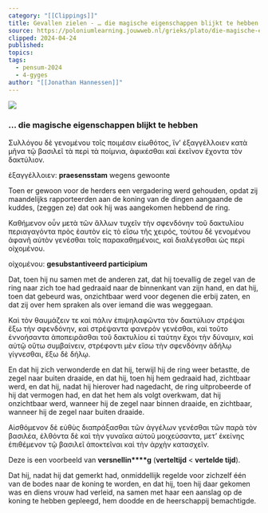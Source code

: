 ```yaml
---
category: "[[Clippings]]"
title: Gevallen zielen - … die magische eigenschappen blijkt te hebben
source: https://poloniumlearning.jouwweb.nl/grieks/plato/die-magische-eigenschappen-blijkt-te-hebben
clipped: 2024-04-24
published:
topics:
tags:
  - pensum-2024
  - 4-gyges
author: "[[Jonathan Hannessen]]"
---
```


 [![](https://primary.jwwb.nl/public/z/z/j/temp-srmwdybokmzhdiosysoa/63e436f1-c61b-42b4-a4ad-00f870e10a93.gif?enable-io=true&enable=upscale&crop=480%2C60%2Cx0%2Cy20%2Csafe&width=313&height=39)](https://poloniumlearning.jouwweb.nl/grieks/plato)

### … die magische eigenschappen blijkt te hebben

Συλλόγου δὲ γενομένου τοῖς ποιμέσιν εἰωθότος, ἵν’ ἐξαγγέλλοιεν κατὰ μῆνα τῷ βασιλεῖ τὰ περὶ τὰ ποίμνια, ἀφικέσθαι καὶ ἐκεῖνον ἔχοντα τὸν δακτύλιον.

ἐξαγγέλλοιεν: **praesensstam** wegens gewoonte

Toen er gewoon voor de herders een vergadering werd gehouden, opdat zij maandelijks rapporteerden aan de koning van de dingen aangaande de kuddes, (zeggen ze) dat ook hij was aangekomen hebbend de ring.

Καθήμενον οὖν μετὰ τῶν ἄλλων τυχεῖν τὴν σφενδόνην τοῦ δακτυλίου περιαγαγόντα πρὸς ἑαυτὸν εἰς τὸ εἴσω τῆς χειρός, τούτου δὲ γενομένου ἀφανῆ αὐτὸν γενέσθαι τοῖς παρακαθημένοις, καὶ διαλέγεσθαι ὡς περὶ οἰχομένου.

οἰχομένου: **gesubstantiveerd participium**

Dat, toen hij nu samen met de anderen zat, dat hij toevallig de zegel van de ring naar zich toe had gedraaid naar de binnenkant van zijn hand, en dat hij, toen dat gebeurd was, onzichtbaar werd voor degenen die erbij zaten, en dat zij over hem spraken als over iemand die was weggegaan.

Καὶ τὸν θαυμάζειν τε καὶ πάλιν ἐπιψηλαφῶντα τὸν δακτύλιον στρέψαι ἔξω τὴν σφενδόνην, καὶ στρέψαντα φανερὸν γενέσθαι, καὶ τοῦτο ἐννοήσαντα ἀποπειρᾶσθαι τοῦ δακτυλίου εἰ ταύτην ἔχοι τὴν δύναμιν, καὶ αὐτῷ οὕτω συμβαίνειν, στρέφοντι μὲν εἴσω τὴν σφενδόνην ἀδήλῳ γίγνεσθαι, ἔξω δὲ δήλῳ.

En dat hij zich verwonderde en dat hij, terwijl hij de ring weer betastte, de zegel naar buiten draaide, en dat hij, toen hij hem gedraaid had, zichtbaar werd, en dat hij, nadat hij hierover had nagedacht, de ring uitprobeerde of hij dat vermogen had, en dat het hem als volgt overkwam, dat hij onzichtbaar werd, wanneer hij de zegel naar binnen draaide, en zichtbaar, wanneer hij de zegel naar buiten draaide.

Αἰσθόμενον δὲ εὐθὺς διαπράξασθαι τῶν ἀγγέλων γενέσθαι τῶν παρὰ τὸν βασιλέα, ἐλθόντα δὲ καὶ τὴν γυναῖκα αὐτοῦ μοιχεύσαντα, μετ’ ἐκείνης ἐπιθέμενον τῷ βασιλεῖ ἀποκτεῖναι καὶ τὴν ἀρχὴν κατασχεῖν.

Deze is een voorbeeld van **versnellin****g** (**verteltijd** < **vertelde tijd**).

Dat hij, nadat hij dat gemerkt had, onmiddellijk regelde voor zichzelf één van de bodes naar de koning te worden, en dat hij, toen hij daar gekomen was en diens vrouw had verleid, na samen met haar een aanslag op de koning te hebben gepleegd, hem doodde en de heerschappij bemachtigde.
